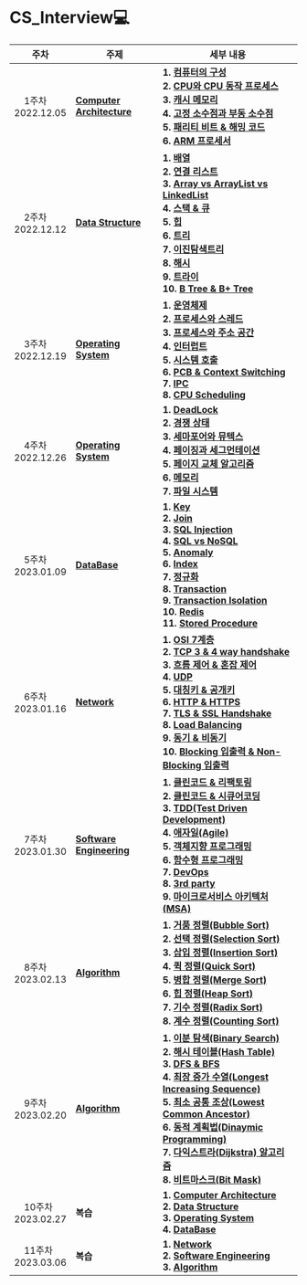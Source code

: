 # CS_Interview💻

<table>
	<thead>
		<tr>
			<th>주차</th>
			<th>주제</th>
			<th>세부 내용</th>
		</tr>
	</thead>
	<tbody>
		<tr>
			<td>&nbsp;&nbsp;&nbsp;&nbsp;1주차<br>2022.12.05</td>
			<td><strong><a href="https://github.com/hyeon-kyeong/CS_Interview/tree/main/Computer%20Architecture">Computer Architecture</a></strong></td>
			<td>
        <strong>1. <a href="https://github.com/hyeon-kyeong/CS_Interview/blob/main/Computer%20Architecture/%EC%BB%B4%ED%93%A8%ED%84%B0%EC%9D%98%20%EA%B5%AC%EC%84%B1.md">컴퓨터의 구성</a></strong><br>
				<strong>2. <a href="https://github.com/hyeon-kyeong/CS_Interview/blob/main/Computer%20Architecture/CPU%EC%99%80%20CPU%20%EB%8F%99%EC%9E%91%20%ED%94%84%EB%A1%9C%EC%84%B8%EC%8A%A4.md">CPU와 CPU 동작 프로세스</a></strong><br>
        <strong>3. <a href="https://github.com/hyeon-kyeong/CS_Interview/blob/main/Computer%20Architecture/%EC%BA%90%EC%8B%9C%20%EB%A9%94%EB%AA%A8%EB%A6%AC.md">캐시 메모리</a></strong><br>
				<strong>4. <a href="https://github.com/hyeon-kyeong/CS_Interview/blob/main/Computer%20Architecture/%EA%B3%A0%EC%A0%95%20%EC%86%8C%EC%88%98%EC%A0%90%EA%B3%BC%20%EB%B6%80%EB%8F%99%20%EC%86%8C%EC%88%98%EC%A0%90.md">고정 소수점과 부동 소수점</a></strong><br>
				<strong>5. <a href="https://github.com/hyeon-kyeong/CS_Interview/blob/main/Computer%20Architecture/%ED%8C%A8%EB%A6%AC%ED%8B%B0%20%EB%B9%84%ED%8A%B8%20%26%20%ED%95%B4%EB%B0%8D%20%EC%BD%94%EB%93%9C.md">패리티 비트 & 해밍 코드</a></strong><br>
        <strong>6. <a href="https://github.com/hyeon-kyeong/CS_Interview/blob/main/Computer%20Architecture/ARM%20%ED%94%84%EB%A1%9C%EC%84%B8%EC%84%9C.md">ARM 프로세서</a></strong>
			</td>
		</tr>
		<tr>
			<td>&nbsp;&nbsp;&nbsp;&nbsp;2주차<br>2022.12.12</td>
			<td><strong><a href="https://github.com/hyeon-kyeong/CS_Interview/tree/main/Data%20Structure">Data Structure</a></strong></td>
			<td>
        <strong>1. <a href="https://github.com/hyeon-kyeong/CS_Interview/blob/main/Data%20Structure/%EB%B0%B0%EC%97%B4.md">배열</a></strong><br>
				<strong>2. <a href="https://github.com/hyeon-kyeong/CS_Interview/blob/main/Data%20Structure/%EC%97%B0%EA%B2%B0%20%EB%A6%AC%EC%8A%A4%ED%8A%B8.md">연결 리스트</a></strong><br>
				<strong>3. <a href="https://github.com/hyeon-kyeong/CS_Interview/blob/main/Data%20Structure/Array%20vs%20ArrayList%20vs%20LinkedList.md">Array vs ArrayList vs LinkedList</a></strong><br>
				<strong>4. <a href="https://github.com/hyeon-kyeong/CS_Interview/blob/main/Data%20Structure/%EC%8A%A4%ED%83%9D%20%26%20%ED%81%90.md">스택 & 큐</a></strong><br>
				<strong>5. <a href="https://github.com/hyeon-kyeong/CS_Interview/blob/main/Data%20Structure/%ED%9E%99.md">힙</a></strong><br>
				<strong>6. <a href="https://github.com/hyeon-kyeong/CS_Interview/blob/main/Data%20Structure/%ED%8A%B8%EB%A6%AC.md">트리</a></strong><br>
				<strong>7. <a href="https://github.com/hyeon-kyeong/CS_Interview/blob/main/Data%20Structure/%EC%9D%B4%EC%A7%84%20%ED%83%90%EC%83%89%20%ED%8A%B8%EB%A6%AC.md">이진탐색트리</a></strong><br>
				<strong>8. <a href="https://github.com/hyeon-kyeong/CS_Interview/blob/main/Data%20Structure/%ED%95%B4%EC%8B%9C.md">해시</a></strong><br>
        <strong>9. <a href="https://github.com/hyeon-kyeong/CS_Interview/blob/main/Data%20Structure/%ED%8A%B8%EB%9D%BC%EC%9D%B4.md">트라이</a></strong><br>
        <strong>10. <a href="https://github.com/hyeon-kyeong/CS_Interview/blob/main/Data%20Structure/B%20Tree%20%26%20B%2B%20Tree.md">B Tree & B+ Tree</a></strong>
			</td>
		</tr>
    <tr>
			<td>&nbsp;&nbsp;&nbsp;&nbsp;3주차<br>2022.12.19</td>
			<td><strong><a href="https://github.com/hyeon-kyeong/CS_Interview/tree/main/Operating%20System">Operating System</a></strong></td>
			<td><strong>1. <a href="https://github.com/hyeon-kyeong/CS_Interview/blob/main/Operating%20System/%EC%9A%B4%EC%98%81%EC%B2%B4%EC%A0%9C.md">운영체제</a></strong><br>
				<strong>2. <a href="https://github.com/hyeon-kyeong/CS_Interview/blob/main/Operating%20System/%ED%94%84%EB%A1%9C%EC%84%B8%EC%8A%A4%EC%99%80%20%EC%8A%A4%EB%A0%88%EB%93%9C.md">프로세스와 스레드</a></strong><br>
				<strong>3. <a href="https://github.com/hyeon-kyeong/CS_Interview/blob/main/Operating%20System/%ED%94%84%EB%A1%9C%EC%84%B8%EC%8A%A4%20%EC%A3%BC%EC%86%8C%20%EA%B3%B5%EA%B0%84.md">프로세스와 주소 공간</a></strong><br>
				<strong>4. <a href="https://github.com/hyeon-kyeong/CS_Interview/blob/main/Operating%20System/%EC%9D%B8%ED%84%B0%EB%9F%BD%ED%8A%B8.md">인터럽트</a></strong><br>
				<strong>5. <a href="https://github.com/hyeon-kyeong/CS_Interview/blob/main/Operating%20System/%EC%8B%9C%EC%8A%A4%ED%85%9C%20%ED%98%B8%EC%B6%9C.md">시스템 호출</a></strong><br>
				<strong>6. <a href="https://github.com/hyeon-kyeong/CS_Interview/blob/main/Operating%20System/PCB%20%26%20Context%20Switching.md">PCB & Context Switching</a></strong><br>
				<strong>7. <a href="https://github.com/hyeon-kyeong/CS_Interview/blob/main/Operating%20System/IPC.md">IPC</a></strong><br>
				<strong>8. <a href="https://github.com/hyeon-kyeong/CS_Interview/blob/main/Operating%20System/CPU%20Scheduling.md">CPU Scheduling</a></strong>
			</td>
		</tr>
    <tr>
			<td>&nbsp;&nbsp;&nbsp;&nbsp;4주차<br>2022.12.26</td>
			<td><strong><a href="https://github.com/hyeon-kyeong/CS_Interview/tree/main/Operating%20System">Operating System</a></strong></td>
			<td><strong>1. <a href="https://github.com/hyeon-kyeong/CS_Interview/blob/main/Operating%20System/DeadLock.md">DeadLock</a></strong><br>
				<strong>2. <a href="https://github.com/hyeon-kyeong/CS_Interview/blob/main/Operating%20System/%EA%B2%BD%EC%9F%81%20%EC%83%81%ED%83%9C.md">경쟁 상태</a></strong><br>
				<strong>3. <a href="https://github.com/hyeon-kyeong/CS_Interview/blob/main/Operating%20System/%EC%84%B8%EB%A7%88%ED%8F%AC%EC%96%B4%EC%99%80%20%EB%AE%A4%ED%85%8D%EC%8A%A4.md">세마포어와 뮤텍스</a></strong><br>
				<strong>4. <a href="https://github.com/hyeon-kyeong/CS_Interview/blob/main/Operating%20System/%ED%8E%98%EC%9D%B4%EC%A7%95%EA%B3%BC%20%EC%84%B8%EA%B7%B8%EB%A8%BC%ED%85%8C%EC%9D%B4%EC%85%98.md">페이징과 세그먼테이션</a></strong><br>
				<strong>5. <a href="https://github.com/hyeon-kyeong/CS_Interview/blob/main/Operating%20System/%ED%8E%98%EC%9D%B4%EC%A7%80%20%EA%B5%90%EC%B2%B4%20%EC%95%8C%EA%B3%A0%EB%A6%AC%EC%A6%98.md">페이지 교체 알고리즘</a></strong><br>
				<strong>6. <a href="https://github.com/hyeon-kyeong/CS_Interview/blob/main/Operating%20System/%EB%A9%94%EB%AA%A8%EB%A6%AC.md">메모리</a></strong><br>
				<strong>7. <a href="https://github.com/hyeon-kyeong/CS_Interview/blob/main/Operating%20System/%ED%8C%8C%EC%9D%BC%20%EC%8B%9C%EC%8A%A4%ED%85%9C.md">파일 시스템</a></strong>
			</td>
		</tr>
    <tr>
			<td>&nbsp;&nbsp;&nbsp;&nbsp;5주차<br>2023.01.09</td>
			<td><strong><a href="https://github.com/hyeon-kyeong/CS_Interview/tree/main/DataBase">DataBase</a></strong></td>
			<td><strong>1. <a href="https://github.com/hyeon-kyeong/CS_Interview/blob/main/DataBase/Key.md">Key</a></strong><br>
				<strong>2. <a href="https://github.com/hyeon-kyeong/CS_Interview/blob/main/DataBase/Join.md">Join</a></strong><br>
				<strong>3. <a href="https://github.com/hyeon-kyeong/CS_Interview/blob/main/DataBase/SQL%20Injection.md">SQL Injection</a></strong><br>
				<strong>4. <a href="https://github.com/hyeon-kyeong/CS_Interview/blob/main/DataBase/SQL%20%26%20NoSQL.md">SQL vs NoSQL</a></strong><br>
				<strong>5. <a href="https://github.com/hyeon-kyeong/CS_Interview/blob/main/DataBase/Anomaly.md">Anomaly</a></strong><br>
				<strong>6. <a href="https://github.com/hyeon-kyeong/CS_Interview/blob/main/DataBase/Index.md">Index</a></strong><br>
				<strong>7. <a href="https://github.com/hyeon-kyeong/CS_Interview/blob/main/DataBase/%EC%A0%95%EA%B7%9C%ED%99%94.md">정규화</a></strong><br>
				<strong>8. <a href="https://github.com/hyeon-kyeong/CS_Interview/blob/main/DataBase/Transaction.md">Transaction</a></strong><br>
        <strong>9. <a href="https://github.com/hyeon-kyeong/CS_Interview/blob/main/DataBase/Transaction%20Isolation.md">Transaction Isolation</a></strong><br>
        <strong>10. <a href="https://github.com/hyeon-kyeong/CS_Interview/blob/main/DataBase/Redis.md">Redis</a></strong><br>
        <strong>11. <a href="https://github.com/hyeon-kyeong/CS_Interview/blob/main/DataBase/Stored%20Procedure.md">Stored Procedure</a></strong><br>
			</td>
		</tr>
    <tr>
			<td>&nbsp;&nbsp;&nbsp;&nbsp;6주차<br>2023.01.16</td>
			<td><strong><a href="https://github.com/hyeon-kyeong/CS_Interview/tree/main/Network">Network</a></strong></td>
			<td><strong>1. <a href="https://github.com/hyeon-kyeong/CS_Interview/blob/main/Network/OSI%207%EA%B3%84%EC%B8%B5.md">OSI 7계층</a></strong><br>
				<strong>2. <a href="https://github.com/hyeon-kyeong/CS_Interview/blob/main/Network/TCP%203%20%26%204%20way%20handshake.md">TCP 3 & 4 way handshake</a></strong><br>
				<strong>3. <a href="https://github.com/hyeon-kyeong/CS_Interview/blob/main/Network/%ED%9D%90%EB%A6%84%20%EC%A0%9C%EC%96%B4%20%26%20%ED%98%BC%EC%9E%A1%20%EC%A0%9C%EC%96%B4.md">흐름 제어 & 혼잡 제어</a></strong><br>
				<strong>4. <a href="https://github.com/hyeon-kyeong/CS_Interview/blob/main/Network/UDP.md">UDP</a></strong><br>
				<strong>5. <a href="https://github.com/hyeon-kyeong/CS_Interview/blob/main/Network/%EB%8C%80%EC%B9%AD%ED%82%A4%20%EA%B3%B5%EA%B0%9C%ED%82%A4.md">대칭키 & 공개키</a></strong><br>
				<strong>6. <a href="https://github.com/hyeon-kyeong/CS_Interview/blob/main/Network/HTTP%20%26%20HTTPS.md">HTTP & HTTPS</a></strong><br>
				<strong>7. <a href="https://github.com/hyeon-kyeong/CS_Interview/blob/main/Network/TLS%20%26%20SSL%20Handshake.md">TLS & SSL Handshake</a></strong><br>
				<strong>8. <a href="https://github.com/hyeon-kyeong/CS_Interview/blob/main/Network/Load%20Balancing.md">Load Balancing</a></strong><br>
        <strong>9. <a href="https://github.com/hyeon-kyeong/CS_Interview/blob/main/DataBase/Transaction%20Isolation.md">동기 & 비동기</a></strong><br>
        <strong>10. <a href="https://github.com/hyeon-kyeong/CS_Interview/blob/main/Network/Blocking%20%EC%9E%85%EC%B6%9C%EB%A0%A5%20%26%20Non-Blocking%20%EC%9E%85%EC%B6%9C%EB%A0%A5.md">Blocking 입출력 & Non-Blocking 입출력</a></strong><br>
			</td>
		</tr>
    <tr>
			<td>&nbsp;&nbsp;&nbsp;&nbsp;7주차<br>2023.01.30</td>
			<td><strong><a href="https://github.com/hyeon-kyeong/CS_Interview/tree/main/Software%20Engineering">Software Engineering</a></strong></td>
			<td><strong>1. <a href="https://github.com/hyeon-kyeong/CS_Interview/blob/main/Software%20Engineering/%ED%81%B4%EB%A6%B0%EC%BD%94%EB%93%9C%EC%99%80%20%EB%A6%AC%ED%8C%A9%ED%86%A0%EB%A7%81.md">클린코드 & 리팩토링</a></strong><br>
				<strong>2. <a href="https://github.com/hyeon-kyeong/CS_Interview/blob/main/Software%20Engineering/%ED%81%B4%EB%A6%B0%EC%BD%94%EB%93%9C%20%26%20%EC%8B%9C%ED%81%90%EC%96%B4%EC%BD%94%EB%94%A9.md">클린코드 & 시큐어코딩</a></strong><br>
				<strong>3. <a href="https://github.com/hyeon-kyeong/CS_Interview/blob/main/Software%20Engineering/TDD(Test%20Driven%20Development).md">TDD(Test Driven Development)</a></strong><br>
				<strong>4. <a href="https://github.com/hyeon-kyeong/CS_Interview/blob/main/Software%20Engineering/%EC%95%A0%EC%9E%90%EC%9D%BC(Agile).md">애자일(Agile)</a></strong><br>
				<strong>5. <a href="https://github.com/hyeon-kyeong/CS_Interview/blob/main/Software%20Engineering/%EA%B0%9D%EC%B2%B4%EC%A7%80%ED%96%A5%20%ED%94%84%EB%A1%9C%EA%B7%B8%EB%9E%98%EB%B0%8D.md">객체지향 프로그래밍</a></strong><br>
				<strong>6. <a href="https://github.com/hyeon-kyeong/CS_Interview/blob/main/Software%20Engineering/%ED%95%A8%EC%88%98%ED%98%95%20%ED%94%84%EB%A1%9C%EA%B7%B8%EB%9E%98%EB%B0%8D.md">함수형 프로그래밍</a></strong><br>
				<strong>7. <a href="https://github.com/hyeon-kyeong/CS_Interview/blob/main/Software%20Engineering/DevOps.md">DevOps</a></strong><br>
				<strong>8. <a href="https://github.com/hyeon-kyeong/CS_Interview/blob/main/Software%20Engineering/3rd%20party.md">3rd party</a></strong><br>
        <strong>9. <a href="https://github.com/hyeon-kyeong/CS_Interview/blob/main/Software%20Engineering/%EB%A7%88%EC%9D%B4%ED%81%AC%EB%A1%9C%EC%84%9C%EB%B9%84%EC%8A%A4%20%EC%95%84%ED%82%A4%ED%85%8D%EC%B2%98(MSA).md">마이크로서비스 아키텍처(MSA)</a></strong>
			</td>
		</tr>
		<tr>
			<td>&nbsp;&nbsp;&nbsp;&nbsp;8주차<br>2023.02.13</td>
			<td><strong><a href="https://github.com/hyeon-kyeong/CS_Interview/tree/main/Algorithm">Algorithm</a></strong></td>
			<td><strong>1. <a href="https://github.com/hyeon-kyeong/CS_Interview/blob/main/Algorithm/%EA%B1%B0%ED%92%88%20%EC%A0%95%EB%A0%AC.md">거품 정렬(Bubble Sort)</a></strong><br>
				<strong>2. <a href="https://github.com/hyeon-kyeong/CS_Interview/blob/main/Algorithm/%EC%84%A0%ED%83%9D%20%EC%A0%95%EB%A0%AC.md">선택 정렬(Selection Sort)</a></strong><br>
				<strong>3. <a href="https://github.com/hyeon-kyeong/CS_Interview/blob/main/Algorithm/%EC%82%BD%EC%9E%85%20%EC%A0%95%EB%A0%AC(Insertion%20Sort).md">삽입 정렬(Insertion Sort)</a></strong><br>
				<strong>4. <a href="https://github.com/hyeon-kyeong/CS_Interview/blob/main/Algorithm/%ED%80%B5%20%EC%A0%95%EB%A0%AC(Quick%20Sort).md">퀵 정렬(Quick Sort)</a></strong><br>
				<strong>5. <a href="https://github.com/hyeon-kyeong/CS_Interview/blob/main/Algorithm/%EB%B3%91%ED%95%A9%20%EC%A0%95%EB%A0%AC(Merge%20Sort).md">병합 정렬(Merge Sort)</a></strong><br>
				<strong>6. <a href="https://github.com/hyeon-kyeong/CS_Interview/blob/main/Algorithm/%ED%9E%99%20%EC%A0%95%EB%A0%AC(Heap%20Sort).md">힙 정렬(Heap Sort)</a></strong><br>
				<strong>7. <a href="https://github.com/hyeon-kyeong/CS_Interview/blob/main/Algorithm/%EA%B8%B0%EC%88%98%20%EC%A0%95%EB%A0%AC(Radix%20Sort).md">기수 정렬(Radix Sort)</a></strong><br>
				<strong>8. <a href="https://github.com/hyeon-kyeong/CS_Interview/blob/main/Algorithm/%EA%B3%84%EC%88%98%20%EC%A0%95%EB%A0%AC(Counting%20Sort).md">계수 정렬(Counting Sort)</a></strong>
			</td>
		</tr>
		<tr>
			<td>&nbsp;&nbsp;&nbsp;&nbsp;9주차<br>2023.02.20</td>
			<td><strong><a href="https://github.com/hyeon-kyeong/CS_Interview/tree/main/Algorithm">Algorithm</a></strong></td>
			<td><strong>1. <a href="https://github.com/hyeon-kyeong/CS_Interview/blob/main/Algorithm/%EC%9D%B4%EB%B6%84%20%ED%83%90%EC%83%89(Binary%20Search).md">이분 탐색(Binary Search)</a></strong><br>
				<strong>2. <a href="https://github.com/hyeon-kyeong/CS_Interview/blob/main/Algorithm/%ED%95%B4%EC%8B%9C%20%ED%85%8C%EC%9D%B4%EB%B8%94(Hash%20Table).md">해시 테이블(Hash Table)</a></strong><br>
				<strong>3. <a href="https://github.com/hyeon-kyeong/CS_Interview/blob/main/Algorithm/DFS%20%26%20BFS.md">DFS & BFS</a></strong><br>
				<strong>4. <a href="https://github.com/hyeon-kyeong/CS_Interview/blob/main/Algorithm/%EC%B5%9C%EC%9E%A5%20%EC%A6%9D%EA%B0%80%20%EC%88%98%EC%97%B4(Longest%20Increasing%20Sequence).md">최장 증가 수열(Longest Increasing Sequence)</a></strong><br>
				<strong>5. <a href="https://github.com/hyeon-kyeong/CS_Interview/blob/main/Algorithm/%EC%B5%9C%EC%86%8C%20%EA%B3%B5%ED%86%B5%20%EC%A1%B0%EC%83%81(Lowest%20Common%20Ancestor)%20%EC%95%8C%EA%B3%A0%EB%A6%AC%EC%A6%98.md">최소 공통 조상(Lowest Common Ancestor)</a></strong><br>
				<strong>6. <a href="https://github.com/hyeon-kyeong/CS_Interview/blob/main/Algorithm/%EB%8F%99%EC%A0%81%20%EA%B3%84%ED%9A%8D%EB%B2%95(Dynamic%20Programming).md">동적 계획법(Dinaymic Programming)</a></strong><br>
				<strong>7. <a href="https://github.com/hyeon-kyeong/CS_Interview/blob/main/Algorithm/%EB%8B%A4%EC%9D%B5%EC%8A%A4%ED%8A%B8%EB%9D%BC(Dijkstra)%20%EC%95%8C%EA%B3%A0%EB%A6%AC%EC%A6%98.md">다익스트라(Dijkstra) 알고리즘</a></strong><br>
				<strong>8. <a href="https://github.com/hyeon-kyeong/CS_Interview/blob/main/Algorithm/%EB%B9%84%ED%8A%B8%EB%A7%88%EC%8A%A4%ED%81%AC(BitMask).md">비트마스크(Bit Mask)</a></strong>
			</td>
		</tr>
		<tr>
			<td>&nbsp;&nbsp;&nbsp;&nbsp;10주차<br>2023.02.27</td>
			<td><strong>복습</a></strong></td>
			<td><strong>1. <a href="https://github.com/hyeon-kyeong/CS_Interview/tree/main/Computer%20Architecture">Computer Architecture</a></strong><br>
				<strong>2. <a href="https://github.com/hyeon-kyeong/CS_Interview/tree/main/Data%20Structure">Data Structure</a></strong><br>
				<strong>3. <a href="https://github.com/hyeon-kyeong/CS_Interview/tree/main/Operating%20System">Operating System</a></strong><br>
				<strong>4. <a href="https://github.com/hyeon-kyeong/CS_Interview/tree/main/DataBase">DataBase</a></strong>
			</td>
		</tr>
		<tr>
			<td>&nbsp;&nbsp;&nbsp;&nbsp;11주차<br>2023.03.06</td>
			<td><strong>복습</strong></td>
			<td><strong>1. <a href="https://github.com/hyeon-kyeong/CS_Interview/tree/main/Network">Network</a></strong><br>
				<strong>2. <a href="https://github.com/hyeon-kyeong/CS_Interview/tree/main/Software%20Engineering">Software Engineering</a></strong><br>
				<strong>3. <a href="https://github.com/hyeon-kyeong/CS_Interview/tree/main/Algorithm">Algorithm</a></strong><br>
			</td>
		</tr>
	</tbody>
</table>
